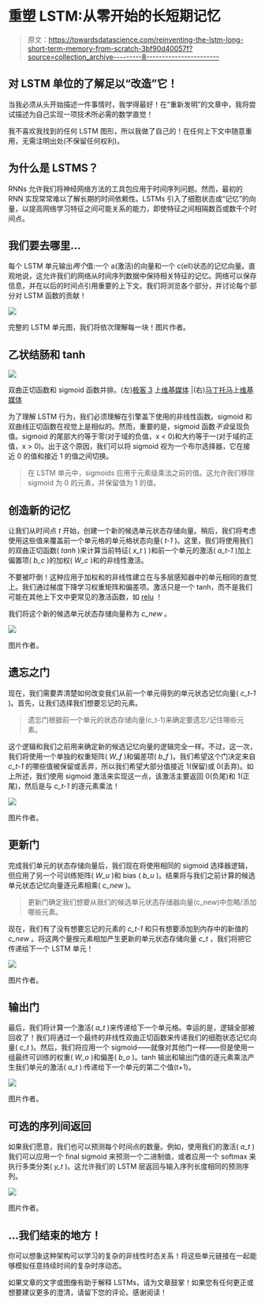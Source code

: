 # 重塑 LSTM:从零开始的长短期记忆

> 原文：<https://towardsdatascience.com/reinventing-the-lstm-long-short-term-memory-from-scratch-3bf90d40057f?source=collection_archive---------8----------------------->

## 对 LSTM 单位的了解足以“改造”它！

当我必须从头开始描述一件事情时，我学得最好！在“重新发明”的文章中，我将尝试描述为自己实现一项技术所必需的数学直觉！

我不喜欢我找到的任何 LSTM 图形，所以我做了自己的！在任何上下文中随意重用，无需注明出处(不保留任何权利)。

## 为什么是 LSTMS？

RNNs 允许我们将神经网络方法的工具包应用于时间序列问题。然而，最初的 RNN 实现常常难以了解长期的时间依赖性。LSTMs 引入了细胞状态或“记忆”的向量，以提高网络学习特征之间可能关系的能力，即使特征之间相隔数百或数千个时间点。

## 我们要去哪里…

每个 LSTM 单元输出*两个*值:一个 a(激活)的向量和一个 c(ell)状态的记忆向量。直观地说，这允许我们的网络从时间序列数据中保持相关特征的记忆。网络可以保存信息，并在以后的时间点引用重要的上下文。我们将浏览各个部分，并讨论每个部分对 LSTM 函数的贡献！

![](img/8b0ccc60050b98c31aef7f54d2bf02b3.png)

完整的 LSTM 单元图，我们将依次理解每一块！图片作者。

## 乙状结肠和 tanh

![](img/24d860566a0dbafb9da8fc6256be1b32.png)

双曲正切函数和 sigmoid 函数并排。(左)[极客 3](https://commons.wikimedia.org/wiki/User:Geek3) 上[维基媒体](https://commons.wikimedia.org/wiki/File:Hyperbolic_Tangent.svg) |(右)[马丁托马](https://commons.wikimedia.org/wiki/User:MartinThoma)上[维基媒体](https://commons.wikimedia.org/wiki/File:Sigmoid-function-2.svg)

为了理解 LSTM 行为，我们必须理解在引擎盖下使用的非线性函数。sigmoid 和双曲线正切函数在视觉上是相似的。然而，重要的是，sigmoid 函数*不会*呈现负值。sigmoid 的尾部大约等于零(对于域的负值，x < 0)和大约等于一(对于域的正值，x > 0)。出于这个原因，我们可以将 sigmoid 视为一个布尔选择器，它在接近 0 的值和接近 1 的值之间切换。

> 在 LSTM 单元中，sigmoids 应用于元素级乘法之前的值。这允许我们移除 sigmoid 为 0 的元素，并保留值为 1 的值。

## 创造新的记忆

让我们从时间点 *t* 开始，创建一个新的候选单元状态存储向量。稍后，我们将考虑使用这些值来覆盖前一个单元格的单元格状态向量( *t-1* )。这里，我们将使用我们的双曲正切函数( *tanh* )来计算当前特征( *x_t* ) )和前一个单元的激活( *a_t-1* )加上偏置项( *b_c* )的加权( *W_c* )和的非线性激活。

不要被吓倒！这种应用于加权和的非线性建立在与多层感知器中的单元相同的直觉上。我们通过梯度下降学习权重矩阵和偏差项。激活只是一个 tanh，而不是我们可能在其他上下文中更常见的激活函数，如 [relu](https://en.wikipedia.org/wiki/Rectifier_(neural_networks)) ！

我们将这个新的候选单元状态存储向量称为 *c_new* 。

![](img/46a1b9410208279a3b4824b98b27a4a3.png)

图片作者。

## 遗忘之门

现在，我们需要弄清楚如何改变我们从前一个单元得到的单元状态记忆向量( *c_t-1* )。首先，让我们选择我们想要忘记的元素。

> 遗忘门根据前一个单元的状态存储向量(c_t-1)来确定要遗忘/记住哪些元素。

这个逻辑和我们之前用来确定新的候选记忆向量的逻辑完全一样。不过，这一次，我们将使用一个单独的权重矩阵( *W_f* )和偏差项( *b_f* )。我们希望这个门决定来自 *c_t-1* 的哪些值被保留或丢弃，所以我们希望大部分值接近 1(保留)或 0(丢弃)。如上所述，我们使用 sigmoid 激活来实现这一点，该激活主要返回 0(负尾)和 1(正尾)，然后是与 *c_t-1* 的逐元素乘法！

![](img/1ae036fb787a190553093507c97e3508.png)

图片作者。

## 更新门

完成我们单元的状态存储向量后，我们现在将使用相同的 sigmoid 选择器逻辑，但应用了另一个可训练矩阵( *W_u* )和 bias ( *b_u* )。结果将与我们之前计算的候选单元状态记忆向量逐元素相乘( *c_new* )。

> 更新门确定我们想要从我们的候选单元状态存储器向量(c_new)中忽略/添加哪些元素。

现在，我们有了没有想要忘记的元素的 *c_t-1* 和只有想要添加到内存中的新值的 *c_new* 。将这两个量按元素相加产生更新的单元状态存储向量 *c_t* ，我们将把它传递给下一个 LSTM 单元！

![](img/c998e9dbf5235df63cfadf550340ca0d.png)

图片作者。

## 输出门

最后，我们将计算一个激活( *a_t* )来传递给下一个单元格。幸运的是，逻辑全部被回收了！我们将通过一个最终的非线性双曲正切函数来传递我们的细胞状态记忆向量( *c_t* )。然后，我们将应用一个 sigmoid——就像对其他门一样——但是使用一组最终可训练的权重( *W_o* )和偏差( *b_o* )。tanh 输出和输出门值的逐元素乘法产生我们单元的激活( *a_t* ):传递给下一个单元的第二个值(t+1)。

![](img/b6ccb7b73f7b2f3a649e00bcfe2cef59.png)

图片作者。

## 可选的序列间返回

如果我们愿意，我们也可以预测每个时间点的数量。例如，使用我们的激活( *a_t* )我们可以应用一个 final sigmoid 来预测一个二进制值，或者应用一个 softmax 来执行多类分类( *y_t* )。这允许我们的 LSTM 层返回与输入序列长度相同的预测序列。

![](img/413d55570da6931ef770e02c73a13c3f.png)

图片作者。

## …我们结束的地方！

你可以想象这种架构可以学习的复杂的非线性时态关系！将这些单元链接在一起能够模拟任意持续时间的复杂时序动态。

如果文章的文字或图像有助于解释 LSTMs，请为文章鼓掌！如果您有任何更正或想要建议更多的澄清，请留下您的评论。感谢阅读！